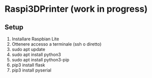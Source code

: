 # Raspi3DPrinter (work in progress)

## Setup
1. Installare Raspbian Lite 
2. Ottenere accesso a terminale (ssh o diretto)
3. sudo apt update
4. sudo apt install python3
5. sudo apt install python3-pip
6. pip3 install flask
7. pip3 install pyserial
